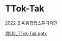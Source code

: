 # TTok-Tak
2022-2 AI융합캡스톤디자인

[캡디2_TTok-Tak.pptx](https://github.com/K-glass/TTok-Tak/files/10200407/2_._.pptx)
